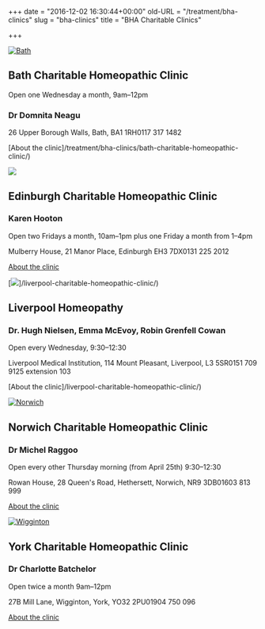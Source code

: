+++
date = "2016-12-02 16:30:44+00:00"
old-URL = "/treatment/bha-clinics"
slug = "bha-clinics"
title = "BHA Charitable Clinics"

+++

[![Bath](https://res.cloudinary.com/homeopathyuk/v1557403245/bha/bath-1988875_v2-1024x632.jpg)](/treatment/bha-clinics/bath-charitable-homeopathic-clinic/)

## Bath Charitable Homeopathic Clinic

Open one Wednesday a month, 9am–12pm

### Dr Domnita Neagu

26 Upper Borough Walls, Bath, BA1 1RH0117 317 1482

[About the clinic]/treatment/bha-clinics/bath-charitable-homeopathic-clinic/)

[![](https://res.cloudinary.com/homeopathyuk/v1557403245/bha/edinburgh-366272-1024-1024x683.jpg)](/treatment/bha-clinics/edinburgh-charitable-homeopathic-clinic/)

## Edinburgh Charitable Homeopathic Clinic

### Karen Hooton

Open two Fridays a month, 10am–1pm plus
one Friday a month from 1–4pm

Mulberry House, 21 Manor Place, Edinburgh EH3 7DX0131 225 2012

[About the clinic](/treatment/bha-clinics/edinburgh-charitable-homeopathic-clinic/)

[![](https://res.cloudinary.com/homeopathyuk/v1557403245/bha/liverpool-2538914-web-1024x576.jpg)]/liverpool-charitable-homeopathic-clinic/)

## Liverpool Homeopathy

### Dr. Hugh Nielsen, Emma McEvoy, Robin Grenfell Cowan

Open every Wednesday, 9:30–12:30

Liverpool Medical Institution, 114 Mount Pleasant, Liverpool, L3 5SR0151 709 9125 extension 103

[About the clinic]/liverpool-charitable-homeopathic-clinic/)

[![Norwich](https://res.cloudinary.com/homeopathyuk/v1557403245/bha/norwich-cathedral-1144764-1024-1024x683.jpg)](/treatment/bha-clinics/norwich-homeopathic-clinic/)

## Norwich Charitable Homeopathic Clinic

### Dr Michel Raggoo

Open every other Thursday morning (from April 25th) 9:30–12:30

Rowan House, 28 Queen's Road, Hethersett, Norwich, NR9 3DB01603 813 999

[About the clinic](/treatment/bha-clinics/norwich-homeopathic-clinic/)

[![Wigginton](https://res.cloudinary.com/homeopathyuk/v1557403245/bha/Wigginton.jpg)](/treatment/bha-clinics/york-charitable-homeopathic-clinic/)

## York Charitable Homeopathic Clinic

### Dr Charlotte Batchelor

Open twice a month 9am–12pm

27B Mill Lane, Wigginton, York, YO32 2PU01904 750 096

[About the clinic](/treatment/bha-clinics/york-charitable-homeopathic-clinic/)

